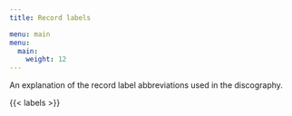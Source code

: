 ```yaml
---
title: Record labels

menu: main
menu:
  main:
    weight: 12
---
```

An explanation of the record label abbreviations used in the discography.

{{< labels >}}
